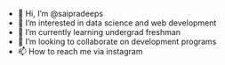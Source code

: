 - 👋 Hi, I’m @saipradeeps
- 👀 I’m interested in data science and web development
- 🌱 I’m currently learning undergrad freshman
- 💞️ I’m looking to collaborate on development programs
- 📫 How to reach me via instagram 

<!---
saipradeeps/saipradeeps is a ✨ special ✨ repository because its `README.md` (this file) appears on your GitHub profile.
You can click the Preview link to take a look at your changes.
--->
